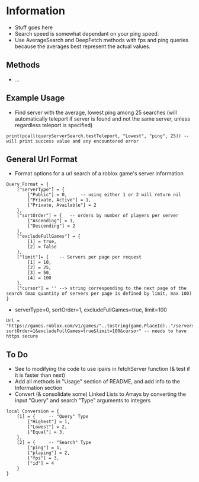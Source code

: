 # Information
- Stuff goes here
- Search speed is somewhat dependant on your ping speed.
- Use AverageSearch and DeepFetch methods with fps and ping queries because the averages best represent the actual values.


## Methods
- ...


## Example Usage
- Find server with the average, lowest ping among 25 searches (will automatically teleport if server is found and not the same server, unless regardless teleport is specified)
``` 
print(pcall(queryServerSearch.testTeleport, "Lowest", "ping", 25)) -- will print success value and any encountered error
```   


## General Url Format
- Format options for a url search of a roblox game's server information
```   
Query_Format = {
	["serverType"] = {
		["Public"] = 0,     -- using either 1 or 2 will return nil
		["Private, Active"] = 1,
		["Private, Available"] = 2
	},
	["sortOrder"] = {   -- orders by number of players per server
		["Ascending"] = 1,   
		["Descending"] = 2    
	},
	["excludeFullGames"] = {
		[1] = true,
		[2] = false
	},
	["limit"]= {	-- Servers per page per request
		[1] = 10,
		[2] = 25,
		[3] = 50,
		[4] = 100
	},
	["cursor"] = '' --> string corresponding to the next page of the search (max quantity of servers per page is defined by limit, max 100)
}   
```   
- serverType=0, sortOrder=1, excludeFullGames=true, limit=100 
```   
Url = "https://games.roblox.com/v1/games/"..tostring(game.PlaceId).."/servers/0?sortOrder=1&excludeFullGames=true&limit=100&cursor" -- needs to have https secure 
```   


## To Do
- See to modifying the code to use ipairs in fetchServer function (& test if it is faster than next)
- Add all methods in "Usage" section of README, and add info to the Information section
- Convert (& consolidate some) Linked Lists to Arrays by converting the input "Query" and search "Type" arguments to integers
```   
local Conversion = {
	[1] = {		-- "Query" Type 
		["Highest"] = 1,
		["Lowest"] = 2,
		["Equal"] = 3,
	},
	[2] = {		-- "Search" Type
		["ping"] = 1,
		["playing"] = 2,
		["fps"] = 3,
		["id"] = 4
	}
}
```   

